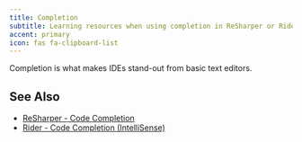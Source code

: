 ```yaml
---
title: Completion
subtitle: Learning resources when using completion in ReSharper or Rider
accent: primary
icon: fas fa-clipboard-list
---
```


Completion is what makes IDEs stand-out from basic text editors.

## See Also
- [ReSharper - Code Completion](https://www.jetbrains.com/resharper/features/code_completion.html)
- [Rider - Code Completion (IntelliSense)](https://www.jetbrains.com/help/rider/Auto-Completing_Code.html)

